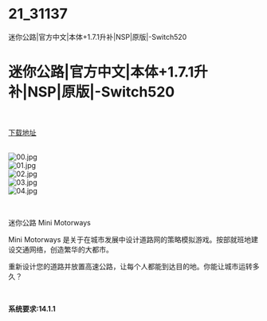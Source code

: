 # 21_31137
迷你公路|官方中文|本体+1.7.1升补|NSP|原版|-Switch520
# 迷你公路|官方中文|本体+1.7.1升补|NSP|原版|-Switch520
 <br/></br>
[下载地址](https://www.switch520.cc/article/31137 "下载地址")
<br/></br>

<p><img title="00.jpg" src="https://www.switch520.cc/muke_img/2022_05_12_17cc5609f9c88.jpg" alt="00.jpg"><br>
<img title="01.jpg" src="https://www.switch520.cc/muke_img/2022_05_12_1991ce51f51a5.jpg" alt="01.jpg"><br>
<img title="02.jpg" src="https://www.switch520.cc/muke_img/2022_05_12_d18d76d039b9c.jpg" alt="02.jpg"><br>
<img title="03.jpg" src="https://www.switch520.cc/muke_img/2022_05_12_4435a42511d8c.jpg" alt="03.jpg"><br>
<img title="04.jpg" src="https://www.switch520.cc/muke_img/2022_05_12_be3a1c2961520.jpg" alt="04.jpg"></p>
<p>&nbsp;</p>
<p>迷你公路 Mini Motorways</p>
<p>Mini Motorways 是关于在城市发展中设计道路网的策略模拟游戏。按部就班地建设交通网络，创造繁华的大都市。</p>
<p>重新设计您的道路并放置高速公路，让每个人都能到达目的地。你能让城市运转多久？</p>
<p>&nbsp;</p>
<p><strong>系统要求:14.1.1</strong></p>



